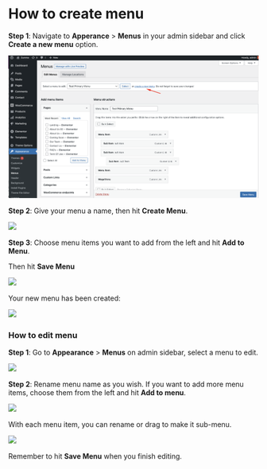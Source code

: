 # How to create menu

**Step 1**: Navigate to **Apperance** > **Menus** in your admin sidebar and click **Create a new menu** option.

![](../.gitbook/assets/menu-1.png)

**Step 2**: Give your menu a name, then hit **Create Menu**.

![](https://document.thememove.com/edumall/images/name-menu.png)

**Step 3**: Choose menu items you want to add from the left and hit **Add to Menu**.

Then hit **Save Menu**

![](https://document.thememove.com/edumall/images/menu-setting.png)

Your new menu has been created:

![](https://document.thememove.com/edumall/images/menu-created.png)

### How to edit menu&#x20;

**Step 1**: Go to **Appearance** > **Menus** on admin sidebar, select a menu to edit.

![](https://document.thememove.com/edumall/images/select-a-menu-to-edit.jpg)

**Step 2**: Rename menu name as you wish. If you want to add more menu items, choose them from the left and hit **Add to menu**.

![](https://document.thememove.com/edumall/images/edit-menu.png)

With each menu item, you can rename or drag to make it sub-menu.

![](https://document.thememove.com/edumall/images/edit-menu-item.png)

Remember to hit **Save Menu** when you finish editing.
